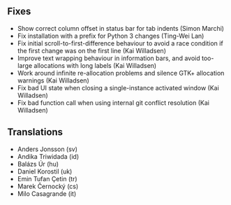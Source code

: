 
<!--
2017-06-11 meld 3.17.2
======================
-->

Fixes
-----

* Show correct column offset in status bar for tab indents (Simon Marchi)
* Fix installation with a prefix for Python 3 changes (Ting-Wei Lan)
* Fix initial scroll-to-first-difference behaviour to avoid a race
  condition if the first change was on the first line (Kai Willadsen)
* Improve text wrapping behaviour in information bars, and avoid too-large
  allocations with long labels (Kai Willadsen)
* Work around infinite re-allocation problems and silence GTK+ allocation
  warnings (Kai Willadsen)
* Fix bad UI state when closing a single-instance activated window (Kai
  Willadsen)
* Fix bad function call when using internal git conflict resolution (Kai
  Willadsen)

Translations
------------

* Anders Jonsson (sv)
* Andika Triwidada (id)
* Balázs Úr (hu)
* Daniel Korostil (uk)
* Emin Tufan Çetin (tr)
* Marek Černocký (cs)
* Milo Casagrande (it)
